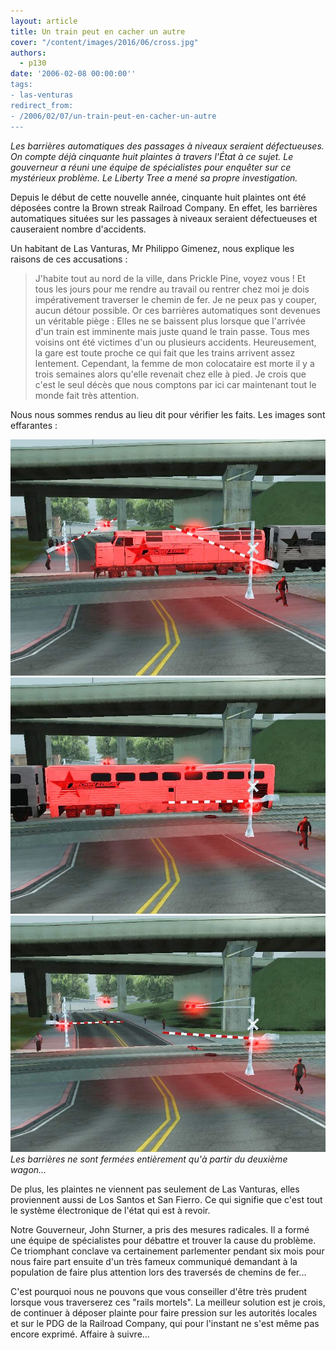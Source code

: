 ```yaml
---
layout: article
title: Un train peut en cacher un autre
cover: "/content/images/2016/06/cross.jpg"
authors:
  - p130
date: '2006-02-08 00:00:00''
tags:
- las-venturas
redirect_from:
- /2006/02/07/un-train-peut-en-cacher-un-autre
---
```


_Les barrières automatiques des passages à niveaux seraient défectueuses. On compte déjà cinquante huit plaintes à travers l'État à ce sujet. Le gouverneur a réuni une équipe de spécialistes pour enquêter sur ce mystérieux problème. Le Liberty Tree a mené sa propre investigation._

Depuis le début de cette nouvelle année, cinquante huit plaintes ont été déposées contre la Brown streak Railroad Company. En effet, les barrières automatiques situées sur les passages à niveaux seraient défectueuses et causeraient nombre d'accidents.

Un habitant de Las Vanturas, Mr Philippo Gimenez, nous explique les raisons de ces accusations :

> J'habite tout au nord de la ville, dans Prickle Pine, voyez vous ! Et tous les jours pour me rendre au travail ou rentrer chez moi je dois impérativement traverser le chemin de fer. Je ne peux pas y couper, aucun détour possible. Or ces barrières automatiques sont devenues un véritable piège : Elles ne se baissent plus lorsque que l'arrivée d'un train est imminente mais juste quand le train passe. Tous mes voisins ont été victimes d'un ou plusieurs accidents. Heureusement, la gare est toute proche ce qui fait que les trains arrivent assez lentement. Cependant, la femme de mon colocataire est morte il y a trois semaines alors qu'elle revenait chez elle à pied. Je crois que c'est le seul décès que nous comptons par ici car maintenant tout le monde fait très attention.

Nous nous sommes rendus au lieu dit pour vérifier les faits. Les images sont effarantes :

![](/content/images/2005/01/cross1.jpg)
![](/content/images/2005/01/cross2.jpg)
![Les barrières ne sont fermées entièrement qu'à partir du deuxième wagon...](/content/images/2005/01/cross3.jpg)
_Les barrières ne sont fermées entièrement qu'à partir du deuxième wagon..._

De plus, les plaintes ne viennent pas seulement de Las Vanturas, elles proviennent aussi de Los Santos et San Fierro. Ce qui signifie que c'est tout le système électronique de l'état qui est à revoir.

Notre Gouverneur, John Sturner, a pris des mesures radicales. Il a formé une équipe de spécialistes pour débattre et trouver la cause du problème. Ce triomphant conclave va certainement parlementer pendant six mois pour nous faire part ensuite d'un très fameux communiqué demandant à la population de faire plus attention lors des traversés de chemins de fer...

C'est pourquoi nous ne pouvons que vous conseiller d'être très prudent lorsque vous traverserez ces "rails mortels". La meilleur solution est je crois, de continuer à déposer plainte pour faire pression sur les autorités locales et sur le PDG de la Railroad Company, qui pour l'instant ne s'est même pas encore exprimé. Affaire à suivre...